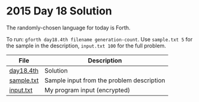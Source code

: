 # 2015 Day 18 Solution
The randomly-chosen language for today is Forth.

To run: `gforth day18.4th filename generation-count`. Use `sample.txt 5` for
the sample in the description, `input.txt 100` for the full problem.

|File|Description
|---|--------|
|[day18.4th](day18.4th)   | Solution |
|[sample.txt](sample.txt) | Sample input from the problem description |
|[input.txt](input.txt)   | My program input (encrypted) |
